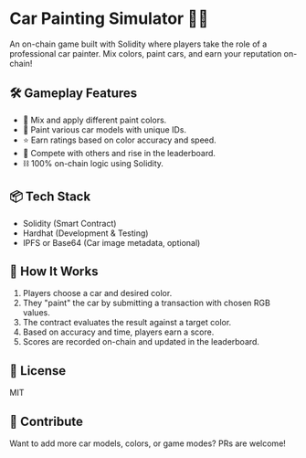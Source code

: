 # Car Painting Simulator 🎨🚗 
   
An on-chain game built with Solidity where players take the role of a professional car painter. Mix colors, paint cars, and earn your reputation on-chain!

## 🛠️ Gameplay Features   

- 🎨 Mix and apply different paint colors. 
- 🚗 Paint various car models with unique IDs.   
- ⭐ Earn ratings based on color accuracy and speed. 
- 🔄 Compete with others and rise in the leaderboard.
- ⛓️ 100% on-chain logic using Solidity. 
   
## 📦 Tech Stack

- Solidity (Smart Contract) 
- Hardhat (Development & Testing)
- IPFS or Base64 (Car image metadata, optional)
 
## 🚀 How It Works

1. Players choose a car and desired color.  
2. They "paint" the car by submitting a transaction with chosen RGB values. 
3. The contract evaluates the result against a target color.
4. Based on accuracy and time, players earn a score.
5. Scores are recorded on-chain and updated in the leaderboard.

## 📄 License

MIT

## 🙌 Contribute

Want to add more car models, colors, or game modes? PRs are welcome!
